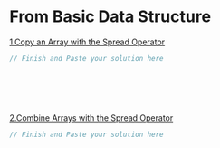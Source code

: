 # From Basic Data Structure
[1.Copy an Array with the Spread Operator](https://www.freecodecamp.org/learn/javascript-algorithms-and-data-structures/basic-data-structures/copy-an-array-with-the-spread-operator)
```js
// Finish and Paste your solution here
  
  
  
  
  
```  
[2.Combine Arrays with the Spread Operator](https://www.freecodecamp.org/learn/javascript-algorithms-and-data-structures/basic-data-structures/combine-arrays-with-the-spread-operator)
```js
// Finish and Paste your solution here
  
  
  
  
  
```  

